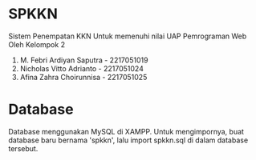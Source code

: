 # SPKKN
Sistem Penempatan KKN
Untuk memenuhi nilai UAP Pemrograman Web
Oleh Kelompok 2
1. M. Febri Ardiyan Saputra	- 2217051019
2. Nicholas Vitto Adrianto	- 2217051024
3. Afina Zahra Choirunnisa	- 2217051025
# Database
Database menggunakan MySQL di XAMPP. Untuk mengimpornya, buat database baru bernama 'spkkn', lalu import spkkn.sql di dalam database tersebut.
